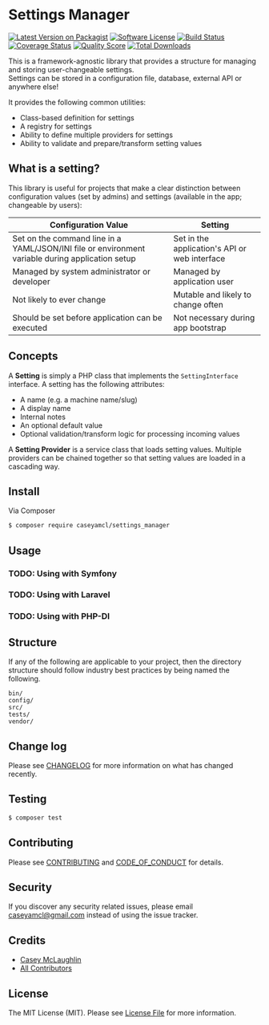 # Settings Manager

[![Latest Version on Packagist][ico-version]][link-packagist]
[![Software License][ico-license]](LICENSE.md)
[![Build Status][ico-travis]][link-travis]
[![Coverage Status][ico-scrutinizer]][link-scrutinizer]
[![Quality Score][ico-code-quality]][link-code-quality]
[![Total Downloads][ico-downloads]][link-downloads]

This is a framework-agnostic library that provides a structure for managing and storing user-changeable settings.  
Settings can be stored in a configuration file, database, external API or anywhere else! 

It provides the following common utilities:

* Class-based definition for settings
* A registry for settings
* Ability to define multiple providers for settings
* Ability to validate and prepare/transform setting values 

## What is a setting?

This library is useful for projects that make a clear distinction between configuration values (set by admins)
and settings (available in the app; changeable by users):

| Configuration Value                                                                              | Setting                                                            |
| ------------------------------------------------------------------------------------------------ | ------------------------------------------------------------------ |
| Set on the command line in a YAML/JSON/INI file or environment variable during application setup | Set in the application's API or web interface                      |
| Managed by system administrator or developer                                                     | Managed by application user                                        |
| Not likely to ever change                                                                        | Mutable and likely to change often                                 |
| Should be set before application can be executed                                                 | Not necessary during app bootstrap                                 |

## Concepts

A **Setting** is simply a PHP class that implements the `SettingInterface` interface.  A setting has the
following attributes:

* A name (e.g. a machine name/slug)
* A display name
* Internal notes
* An optional default value
* Optional validation/transform logic for processing incoming values

A **Setting Provider** is a service class that loads setting values.  Multiple providers can be chained together so that
setting values are loaded in a cascading way.

## Install

Via Composer

``` bash
$ composer require caseyamcl/settings_manager
```


## Usage

### TODO: Using with Symfony

### TODO: Using with Laravel

### TODO: Using with PHP-DI


## Structure

If any of the following are applicable to your project, then the directory structure should follow industry best practices by being named the following.

```
bin/        
config/
src/
tests/
vendor/
```


## Change log

Please see [CHANGELOG](CHANGELOG.md) for more information on what has changed recently.

## Testing

``` bash
$ composer test
```

## Contributing

Please see [CONTRIBUTING](CONTRIBUTING.md) and [CODE_OF_CONDUCT](CODE_OF_CONDUCT.md) for details.

## Security

If you discover any security related issues, please email caseyamcl@gmail.com instead of using the issue tracker.

## Credits

- [Casey McLaughlin][link-author]
- [All Contributors][link-contributors]

## License

The MIT License (MIT). Please see [License File](LICENSE.md) for more information.

[ico-version]: https://img.shields.io/packagist/v/caseyamcl/settings_manager.svg?style=flat-square
[ico-license]: https://img.shields.io/badge/license-MIT-brightgreen.svg?style=flat-square
[ico-travis]: https://img.shields.io/travis/caseyamcl/settings_manager/master.svg?style=flat-square
[ico-scrutinizer]: https://img.shields.io/scrutinizer/coverage/g/caseyamcl/settings_manager.svg?style=flat-square
[ico-code-quality]: https://img.shields.io/scrutinizer/g/caseyamcl/settings_manager.svg?style=flat-square
[ico-downloads]: https://img.shields.io/packagist/dt/caseyamcl/settings_manager.svg?style=flat-square

[link-packagist]: https://packagist.org/packages/caseyamcl/settings_manager
[link-travis]: https://travis-ci.org/caseyamcl/settings_manager
[link-scrutinizer]: https://scrutinizer-ci.com/g/caseyamcl/settings_manager/code-structure
[link-code-quality]: https://scrutinizer-ci.com/g/caseyamcl/settings_manager
[link-downloads]: https://packagist.org/packages/caseyamcl/settings_manager
[link-author]: https://github.com/caseyamcl
[link-contributors]: ../../contributors
